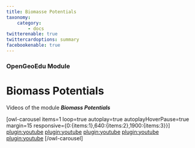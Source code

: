 ```yaml
---
title: Biomasse Potentials
taxonomy:
    category:
        - docs
twitterenable: true
twittercardoptions: summary
facebookenable: true
---
```


### OpenGeoEdu Module

# Biomass Potentials

Videos of the module ***Biomass Potentials***

[owl-carousel items=1 loop=true autoplay=true autoplayHoverPause=true margin=15 responsive={0:{items:1},640:{items:2},1900:{items:3}}]
[plugin:youtube](https://youtu.be/_a8ZzX2gnE4)
[plugin:youtube](https://youtu.be/ff_ocN232uU)
[plugin:youtube](https://youtu.be/2eIPy0_YXd0)
[plugin:youtube](https://youtu.be/8d1_2JHQgAY)
[plugin:youtube](https://youtu.be/3Crw79eL6QA)
[/owl-carousel]

<script type="application/ld+json"> 
{
  "@context": "http://schema.org",
  "@type": "Course",
  "name": "Biomass Potentials - OpenGeoEdu Module",
  "description": "In this part of the course we will show you how questions in bioeconomics can be answered with the help of open (geo)data.",
  "provider": {
    "@type": "Organization",
    "name": "OpenGeoEdu",
    "sameAs": "https://www.opengeoedu.de"
  }
} 
</script> 
